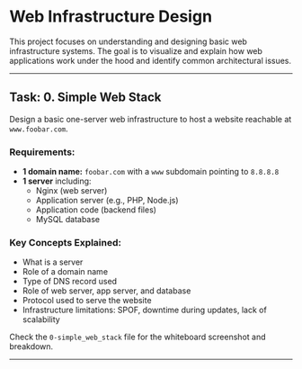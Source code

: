 # Web Infrastructure Design

This project focuses on understanding and designing basic web infrastructure systems. The goal is to visualize and explain how web applications work under the hood and identify common architectural issues.

---

## Task: 0. Simple Web Stack

Design a basic one-server web infrastructure to host a website reachable at `www.foobar.com`.

### Requirements:
- **1 domain name:** `foobar.com` with a `www` subdomain pointing to `8.8.8.8`
- **1 server** including:
  - Nginx (web server)
  - Application server (e.g., PHP, Node.js)
  - Application code (backend files)
  - MySQL database

### Key Concepts Explained:
- What is a server
- Role of a domain name
- Type of DNS record used
- Role of web server, app server, and database
- Protocol used to serve the website
- Infrastructure limitations: SPOF, downtime during updates, lack of scalability

Check the `0-simple_web_stack` file for the whiteboard screenshot and breakdown.

---
